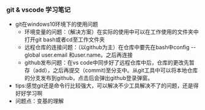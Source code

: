 ### git & vscode 学习笔记
* git在windows10环境下的使用问题
    + 环境变量的问题：（解决方案）在实际的使用中可以在工作使用的文件夹中打开git bash或者cd至工作文件夹
    - 远程仓库的连接问题：（以github为主）在仓库中要先在bash中config --global user.email 和user.name。之后再连接
    - github发布问题：在vs code中同步好了远程仓库中后，仓库的更改先暂存（add），之后再提交（commit)至分支中。从git工具中可以将本地仓库的分支发布到github，点击后会弹出github登录弹窗。
* tips:感觉git还是命令行比较强大，可以解决不少工具解决不了的问题，还是得好好学习啊
* 问题点：变基的理解